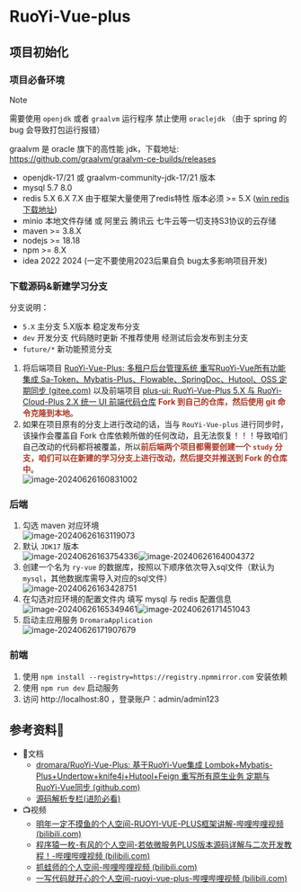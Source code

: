 # RuoYi-Vue-plus

## 项目初始化

### 项目必备环境

> [!note]
>
> 需要使用 `openjdk` 或者 `graalvm` 运行程序 禁止使用 `oraclejdk` （由于 spring 的 bug 会导致打包运行报错）

graalvm 是 oracle 旗下的高性能 jdk，下载地址: https://github.com/graalvm/graalvm-ce-builds/releases

- openjdk-17/21 或 graalvm-community-jdk-17/21 版本
- mysql 5.7 8.0
- redis 5.X 6.X 7.X 由于框架大量使用了redis特性 版本必须 >= 5.X ([win redis 下载地址](https://github.com/zkteco-home/redis-windows))
- minio 本地文件存储 或 阿里云 腾讯云 七牛云等一切支持S3协议的云存储
- maven >= 3.8.X
- nodejs >= 18.18
- npm >= 8.X
- idea 2022 2024 (一定不要使用2023后果自负 bug太多影响项目开发)

### 下载源码&新建学习分支

分支说明：

- `5.X` 主分支 5.X版本 稳定发布分支
- `dev` 开发分支 代码随时更新 不推荐使用 经测试后会发布到主分支
- `future/*` 新功能预览分支

1. 将后端项目 [RuoYi-Vue-Plus: 多租户后台管理系统 重写RuoYi-Vue所有功能 集成 Sa-Token、Mybatis-Plus、Flowable、SpringDoc、Hutool、OSS 定期同步 (gitee.com)](https://gitee.com/liulei0713/RuoYi-Vue-Plus) 以及前端项目 [plus-ui: RuoYi-Vue-Plus 5.X 与 RuoYi-Cloud-Plus 2.X 统一 UI 前端代码仓库](https://gitee.com/liulei0713/plus-ui) <strong style="color:#ae3520;">Fork 到自己的仓库，然后使用 git 命令克隆到本地</strong>。
2. 如果在项目原有的分支上进行改动的话，当与 `RouYi-Vue-plus` 进行同步时，该操作会覆盖自 Fork 仓库依赖所做的任何改动，且无法恢复！！！导致咱们自己改动的代码都将被覆盖，所以<strong style="color:#ae3520;">前后端两个项目都需要创建一个 `study` 分支，咱们可以在新建的学习分支上进行改动，然后提交并推送到 Fork 的仓库中</strong>。<br />![image-20240626160831002](https://cdn.jsdelivr.net/gh/xihuanxiaorang/img/202406261608055.png)

### 后端

1. 勾选 maven 对应环境 <br />![image-20240626163119073](https://cdn.jsdelivr.net/gh/xihuanxiaorang/img/202406261631115.png)
2. 默认 `JDK17` 版本 <br />![image-20240626163754336](https://cdn.jsdelivr.net/gh/xihuanxiaorang/img/202406261637383.png)![image-20240626164004372](https://cdn.jsdelivr.net/gh/xihuanxiaorang/img/202406261640458.png)
3. 创建一个名为 `ry-vue` 的数据库，按照以下顺序依次导入sql文件（默认为 `mysql`，其他数据库需导入对应的sql文件） <br />![image-20240626163428751](https://cdn.jsdelivr.net/gh/xihuanxiaorang/img/202406261634805.png)
4. 在勾选对应环境的配置文件内 填写 mysql 与 redis 配置信息 <br />![image-20240626165349461](https://cdn.jsdelivr.net/gh/xihuanxiaorang/img/202406261653548.png)![image-20240626171451043](https://cdn.jsdelivr.net/gh/xihuanxiaorang/img/202406261714094.png)
5. 启动主应用服务 `DromaraApplication` <br />![image-20240626171907679](https://cdn.jsdelivr.net/gh/xihuanxiaorang/img/202406261719726.png)

### 前端

1. 使用 `npm install --registry=https://registry.npmmirror.com` 安装依赖
2. 使用 `npm run dev` 启动服务
3. 访问 http://localhost:80 ，登录账户：admin/admin123

## 参考资料🎁

- 📃文档
  - [dromara/RuoYi-Vue-Plus: 基于RuoYi-Vue集成 Lombok+Mybatis-Plus+Undertow+knife4j+Hutool+Feign 重写所有原生业务 定期与RuoYi-Vue同步 (github.com)](https://github.com/dromara/RuoYi-Vue-Plus)
  - [源码解析专栏(进阶必看)](http://t.csdnimg.cn/HoLNu)
- 📺视频
  - [明年一定不摸鱼的个人空间-RUOYI-VUE-PLUS框架讲解-哔哩哔哩视频 (bilibili.com)](https://space.bilibili.com/384682814/channel/collectiondetail?sid=2864565&spm_id_from=333.788.0.0)
  - [程序猿一枚-有风的个人空间-若依微服务PLUS版本源码详解与二次开发教程！-哔哩哔哩视频 (bilibili.com)](https://space.bilibili.com/400188320/channel/collectiondetail?sid=1075603)
  - [抓蛙师的个人空间-哔哩哔哩视频 (bilibili.com)](https://space.bilibili.com/520725002)
  - [一写代码就开心的个人空间-ruoyi-vue-plus-哔哩哔哩视频 (bilibili.com)](https://space.bilibili.com/303511670/channel/collectiondetail?sid=1852841)

